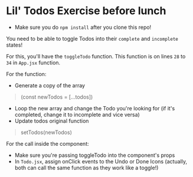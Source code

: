 # Lil' Todos Exercise before lunch

- Make sure you do `npm install` after you clone this repo!

You need to be able to toggle Todos into their `complete` and `incomplete` states!

For this, you'll have the `toggleTodo` function.
This function is on lines `28` to `34` in `App.jsx` function.

For the function:

- Generate a copy of the array 
> (const newTodos = [...todos])
- Loop the new array and change the Todo you're looking for (if it's completed, change it to incomplete and vice versa)
- Update todos original function
> setTodos(newTodos)

For the call inside the component:

- Make sure you're passing toggleTodo into the component's props
- In `Todo.jsx`, assign onClick events to the Undo or Done Icons (actually, both can call the same function as they work like a toggle!)
